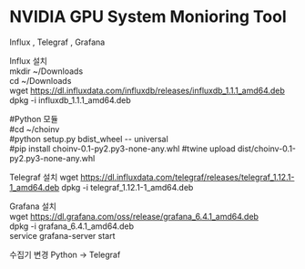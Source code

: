 # NVIDIA GPU System Monioring Tool 

Influx , Telegraf , Grafana  

Influx 설치  
mkdir ~/Downloads  
cd ~/Downloads  
wget https://dl.influxdata.com/influxdb/releases/influxdb_1.1.1_amd64.deb  
dpkg -i influxdb_1.1.1_amd64.deb    
  
#Python 모듈   
#cd ~/choinv  
#python setup.py bdist_wheel -- universal   
#pip install choinv-0.1-py2.py3-none-any.whl
#twine upload dist/choinv-0.1-py2.py3-none-any.whl  

Telegraf 설치
wget https://dl.influxdata.com/telegraf/releases/telegraf_1.12.1-1_amd64.deb
dpkg -i telegraf_1.12.1-1_amd64.deb

Grafana 설치  
wget https://dl.grafana.com/oss/release/grafana_6.4.1_amd64.deb   
dpkg -i grafana_6.4.1_amd64.deb  
service grafana-server start  

수집기 변경
Python -> Telegraf 
